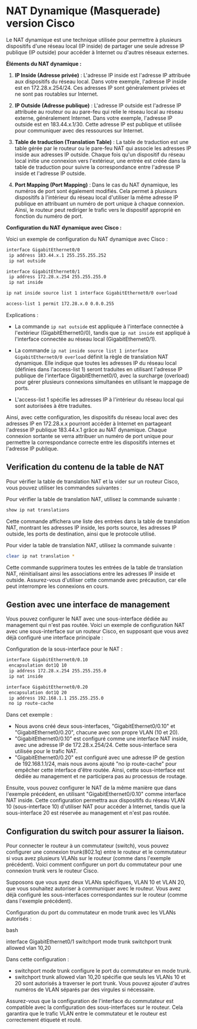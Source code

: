# NAT Dynamique (Masquerade) version Cisco

Le NAT dynamique est une technique utilisée pour permettre à plusieurs dispositifs d'une réseau local (IP inside) de partager une seule adresse IP publique (IP outside) pour accéder à Internet ou d'autres réseaux externes.

**Éléments du NAT dynamique :**

1. **IP Inside (Adresse privée)** : L'adresse IP inside est l'adresse IP attribuée aux dispositifs du réseau local. Dans votre exemple, l'adresse IP inside est en 172.28.x.254/24. Ces adresses IP sont généralement privées et ne sont pas routables sur Internet.

2. **IP Outside (Adresse publique)** : L'adresse IP outside est l'adresse IP attribuée au routeur ou au pare-feu qui relie le réseau local au réseau externe, généralement Internet. Dans votre exemple, l'adresse IP outside est en 183.44.x.1/30. Cette adresse IP est publique et utilisée pour communiquer avec des ressources sur Internet.

3. **Table de traduction (Translation Table)** : La table de traduction est une table gérée par le routeur ou le pare-feu NAT qui associe les adresses IP inside aux adresses IP outside. Chaque fois qu'un dispositif du réseau local initie une connexion vers l'extérieur, une entrée est créée dans la table de traduction pour suivre la correspondance entre l'adresse IP inside et l'adresse IP outside.

4. **Port Mapping (Port Mapping)** : Dans le cas du NAT dynamique, les numéros de port sont également modifiés. Cela permet à plusieurs dispositifs à l'intérieur du réseau local d'utiliser la même adresse IP publique en attribuant un numéro de port unique à chaque connexion. Ainsi, le routeur peut rediriger le trafic vers le dispositif approprié en fonction du numéro de port.

**Configuration du NAT dynamique avec Cisco :**

Voici un exemple de configuration du NAT dynamique avec Cisco :

```bash
interface GigabitEthernet0/0
 ip address 183.44.x.1 255.255.255.252
 ip nat outside

interface GigabitEthernet0/1
 ip address 172.28.x.254 255.255.255.0
 ip nat inside

ip nat inside source list 1 interface GigabitEthernet0/0 overload

access-list 1 permit 172.28.x.0 0.0.0.255
```

Explications :

- La commande `ip nat outside` est appliquée à l'interface connectée à l'extérieur (GigabitEthernet0/0), tandis que `ip nat inside` est appliqué à l'interface connectée au réseau local (GigabitEthernet0/1).

- La commande `ip nat inside source list 1 interface GigabitEthernet0/0 overload` définit la règle de translation NAT dynamique. Elle indique que toutes les adresses IP du réseau local (définies dans l'access-list 1) seront traduites en utilisant l'adresse IP publique de l'interface GigabitEthernet0/0, avec la surcharge (overload) pour gérer plusieurs connexions simultanées en utilisant le mappage de ports.

- L'access-list 1 spécifie les adresses IP à l'intérieur du réseau local qui sont autorisées à être traduites.

Ainsi, avec cette configuration, les dispositifs du réseau local avec des adresses IP en 172.28.x.x pourront accéder à Internet en partageant l'adresse IP publique 183.44.x.1 grâce au NAT dynamique. Chaque connexion sortante se verra attribuer un numéro de port unique pour permettre la correspondance correcte entre les dispositifs internes et l'adresse IP publique.

## Verification du contenu de la table de NAT

Pour vérifier la table de translation NAT et la vider sur un routeur Cisco, vous pouvez utiliser les commandes suivantes :

Pour vérifier la table de translation NAT, utilisez la commande suivante :
```bash
show ip nat translations
```

Cette commande affichera une liste des entrées dans la table de translation NAT, montrant les adresses IP inside, les ports source, les adresses IP outside, les ports de destination, ainsi que le protocole utilisé.

Pour vider la table de translation NAT, utilisez la commande suivante :
```bash
clear ip nat translation *
```

Cette commande supprimera toutes les entrées de la table de translation NAT, réinitialisant ainsi les associations entre les adresses IP inside et outside. Assurez-vous d'utiliser cette commande avec précaution, car elle peut interrompre les connexions en cours.

## Gestion avec une interface de management

Vous pouvez configurer le NAT avec une sous-interface dédiée au management qui n'est pas routée. Voici un exemple de configuration NAT avec une sous-interface sur un routeur Cisco, en supposant que vous avez déjà configuré une interface principale :

Configuration de la sous-interface pour le NAT :

```bash
interface GigabitEthernet0/0.10
 encapsulation dot1Q 10
 ip address 172.28.x.254 255.255.255.0
 ip nat inside

interface GigabitEthernet0/0.20
 encapsulation dot1Q 20
 ip address 192.168.1.1 255.255.255.0
 no ip route-cache
```

Dans cet exemple :

- Nous avons créé deux sous-interfaces, "GigabitEthernet0/0.10" et "GigabitEthernet0/0.20", chacune avec son propre VLAN (10 et 20).
- "GigabitEthernet0/0.10" est configuré comme une interface NAT inside, avec une adresse IP de 172.28.x.254/24. Cette sous-interface sera utilisée pour le trafic NAT.
- "GigabitEthernet0/0.20" est configuré avec une adresse IP de gestion de 192.168.1.1/24, mais nous avons ajouté "no ip route-cache" pour empêcher cette interface d'être routée. Ainsi, cette sous-interface est dédiée au management et ne participera pas au processus de routage.

Ensuite, vous pouvez configurer le NAT de la même manière que dans l'exemple précédent, en utilisant "GigabitEthernet0/0.10" comme interface NAT inside. Cette configuration permettra aux dispositifs du réseau VLAN 10 (sous-interface 10) d'utiliser NAT pour accéder à Internet, tandis que la sous-interface 20 est réservée au management et n'est pas routée.

## Configuration du switch pour assurer la liaison.

Pour connecter le routeur à un commutateur (switch), vous pouvez configurer une connexion trunk(802.1q) entre le routeur et le commutateur si vous avez plusieurs VLANs sur le routeur (comme dans l'exemple précédent). Voici comment configurer un port du commutateur pour une connexion trunk vers le routeur Cisco.

Supposons que vous ayez deux VLANs spécifiques, VLAN 10 et VLAN 20, que vous souhaitez autoriser à communiquer avec le routeur. Vous avez déjà configuré les sous-interfaces correspondantes sur le routeur (comme dans l'exemple précédent).

Configuration du port du commutateur en mode trunk avec les VLANs autorisés :

bash

interface GigabitEthernet0/1
 switchport mode trunk
 switchport trunk allowed vlan 10,20

Dans cette configuration :

- switchport mode trunk configure le port du commutateur en mode trunk.
- switchport trunk allowed vlan 10,20 spécifie que seuls les VLANs 10 et 20 sont autorisés à traverser le port trunk. Vous pouvez ajouter d'autres numéros de VLAN séparés par des virgules si nécessaire.

Assurez-vous que la configuration de l'interface du commutateur est compatible avec la configuration des sous-interfaces sur le routeur. Cela garantira que le trafic VLAN entre le commutateur et le routeur est correctement étiqueté et routé.